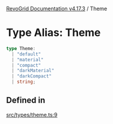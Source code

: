 [RevoGrid Documentation v4.17.3](README.md) / Theme

# Type Alias: Theme

```ts
type Theme: 
  | "default"
  | "material"
  | "compact"
  | "darkMaterial"
  | "darkCompact"
  | string;
```

## Defined in

[src/types/theme.ts:9](https://github.com/revolist/revogrid/blob/2ad9a56a428342a01bbb7a115a581a401dbe3fef/src/types/theme.ts#L9)
